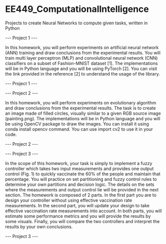 # EE449_ComputationalIntelligence
Projects to create Neural Networks to compute given tasks, written in Python

--- Project 1 ---

In this homework, you will perform experiments on artificial neural network (ANN) training and draw
conclusions from the experimental results. You will train multi layer perceptron (MLP) and convolutional
neural network (CNN) classifiers on a subset of Fashion-MNIST dataset [1]. The implementations will be
in Python language and you will be using PyTorch [2]. You can visit the link provided in the reference [2]
to understand the usage of the library.

--- Project 1 ---

--- Project 2 ---

In this homework, you will perform experiments on evolutionary algorithm and draw conclusions from
the experimental results. The task is to create an image made of filled circles, visually similar to a given
RGB source image (painting.png).
The implementations will be in Python language and you will be using OpenCV package to draw the
images. You can install it using conda install opencv command. You can use import cv2 to use it
in your code.

--- Project 2 ---

--- Project 3 ---

In the scope of this homework, your task is simply to implement a fuzzy controller which takes two input
measurements and provides one output control (Fig. 1) to quickly vaccinate the 60% of the people and
maintain that percentage. You will practice on set partitioning and fuzzy control rules to determine your
own partitions and decision logic. The details on the sets where the measurements and output control
lie will be provided in the next section.
The homework is composed of 2 parts. In the first part you are to design your controller without using
effective vaccination rate measurements. In the second part, you will update your design to take effective
vaccination rate measurements into account. In both parts, you will estimate some performance metrics
and you will provide the results by some visuals. Finally, you will compare the two controllers and
interpret the results by your own conclusions.

--- Project 3 ---
